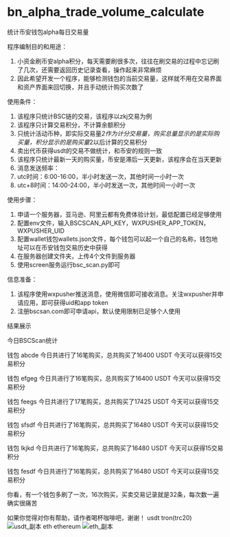 # bn_alpha_trade_volume_calculate
统计币安钱包alpha每日交易量

程序编制目的和用途：
1. 小资金刷币安alpha积分，每天需要刷很多次，往往在刷交易的过程中忘记刷了几次，还需要返回历史记录查看，操作起来非常麻烦
2. 因此希望开发一个程序，能够检测钱包的当前交易量，这样就不用在交易界面和资产界面来回切换，并且手动统计购买次数了

使用条件：
1. 该程序只统计BSC链的交易，该程序以zkj交易为例
2. 该程序只计算交易积分，不计算余额积分
3. 只统计活动币种，即实际交易量*2作为计分交易量，购买总量显示的是实际购买量，积分显示的是购买量*2以后计算的交易积分
4. 卖出代币获得usdt的交易不做统计，和币安的规则一致
5. 该程序只统计最新一天的购买量，币安是滞后一天更新，该程序会在当天更新
6. 消息发送频率：
7. utc时间：6:00-16:00，半小时发送一次，其他时间一小时一次
8. utc+8时间：14:00-24:00，半小时发送一次，其他时间一小时一次

使用步骤：
1. 申请一个服务器，亚马逊、阿里云都有免费体验计划，最低配置已经足够使用
2. 配置env文件，输入BSCSCAN_API_KEY，WXPUSHER_APP_TOKEN，WXPUSHER_UID
3. 配置wallet钱包wallets.json文件，每个钱包可以起一个自己的名称，钱包地址可以在币安钱包交易历史中获得
4. 在服务器创建文件夹，上传4个文件到服务器
5. 使用screen服务运行bsc_scan.py即可

信息准备：
1. 该程序使用wxpusher推送消息，使用微信即可接收消息。关注wxpusher并申请应用，即可获得uid和app token
2. 注册bscsan.com即可申请api，默认使用限制已足够个人使用

结果展示

今日BSCScan统计

钱包 abcde
今日共进行了16笔购买，总共购买了16400 USDT
今天可以获得15交易积分

钱包 efgeg
今日共进行了16笔购买，总共购买了16400 USDT
今天可以获得15交易积分

钱包 feegs
今日共进行了17笔购买，总共购买了17425 USDT
今天可以获得15交易积分

钱包 sfsdf
今日共进行了16笔购买，总共购买了16480 USDT
今天可以获得15交易积分

钱包 lkjkd
今日共进行了16笔购买，总共购买了16480 USDT
今天可以获得15交易积分

钱包 fesdf
今日共进行了16笔购买，总共购买了16480 USDT
今天可以获得15交易积分

你看，有一个钱包多刷了一次，16次购买，买卖交易记录就是32条，每次数一遍确实很痛苦

如果你觉得对你有帮助，请作者喝杯咖啡吧，谢谢！
usdt tron(trc20)
![usdt_副本](https://github.com/user-attachments/assets/640d679e-e887-4d16-a6ff-9864794f78a9)
eth ethereum
![eth_副本](https://github.com/user-attachments/assets/2f7c742a-356a-487e-8f0d-63c5b17621b5)

